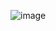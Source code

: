 
![image](https://user-images.githubusercontent.com/126884299/233814041-2abae2e8-539f-4433-ab8d-a10526ee1935.png)

